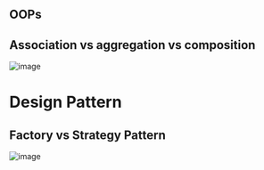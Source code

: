 
## OOPs 

## Association vs aggregation vs composition
![image](https://github.com/user-attachments/assets/0121554a-d251-40f8-ac07-acd4dd895b77)

# Design Pattern
## Factory vs Strategy Pattern  

![image](https://github.com/user-attachments/assets/98660116-7d78-493d-812b-a1df967af035)


